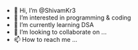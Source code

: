 - 👋 Hi, I’m @ShivamKr3
- 👀 I’m interested in programming & coding
- 🌱 I’m currently learning DSA 
- 💞️ I’m looking to collaborate on ...
- 📫 How to reach me ...

<!---
ShivamKr3/ShivamKr3 is a ✨ special ✨ repository because its `README.md` (this file) appears on your GitHub profile.
You can click the Preview link to take a look at your changes.
--->
